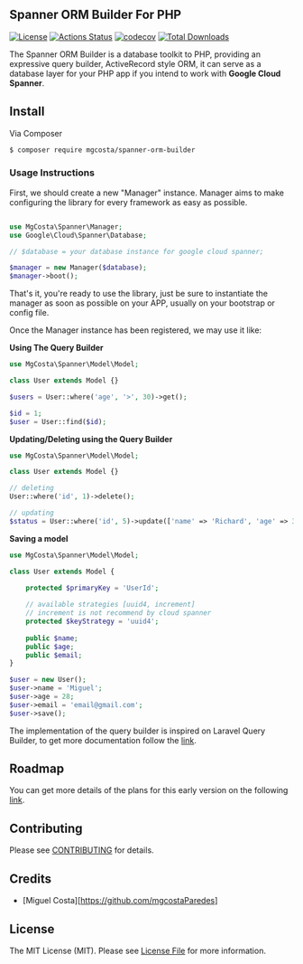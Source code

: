 ## Spanner ORM Builder For PHP

[![License](https://poser.pugx.org/mgcosta/spanner-orm-builder/license)](//packagist.org/packages/mgcosta/spanner-orm-builder)
[![Actions Status](https://github.com/mgcostaParedes/spanner-orm-builder/workflows/CI/badge.svg)](https://github.com/mgcostaParedes/spanner-orm-builder/actions)
[![codecov](https://codecov.io/gh/mgcostaParedes/spanner-orm-builder/branch/main/graph/badge.svg?token=OEUY7ZDTOP)](https://codecov.io/gh/mgcostaParedes/spanner-orm-builder)
[![Total Downloads](https://poser.pugx.org/mgcosta/spanner-orm-builder/downloads)](//packagist.org/packages/mgcosta/spanner-orm-builder)


The Spanner ORM Builder is a database toolkit to PHP, providing an expressive query builder, ActiveRecord style ORM, it can serve as a database layer for your PHP app if you intend to work with **Google Cloud Spanner**.

## Install

Via Composer

``` bash
$ composer require mgcosta/spanner-orm-builder
```

### Usage Instructions

First, we should create a new "Manager" instance. Manager aims to make configuring the library for every framework as easy as possible.

```PHP

use MgCosta\Spanner\Manager;
use Google\Cloud\Spanner\Database;

// $database = your database instance for google cloud spanner;

$manager = new Manager($database);
$manager->boot();

```

That's it, you're ready to use the library, just be sure to instantiate the manager as soon as possible on your APP, usually on your bootstrap or config file.

Once the Manager instance has been registered, we may use it like:

**Using The Query Builder**

```PHP
use MgCosta\Spanner\Model\Model;

class User extends Model {}

$users = User::where('age', '>', 30)->get();

$id = 1;
$user = User::find($id);

```

**Updating/Deleting using the Query Builder**

```PHP
use MgCosta\Spanner\Model\Model;

class User extends Model {}

// deleting
User::where('id', 1)->delete();

// updating
$status = User::where('id', 5)->update(['name' => 'Richard', 'age' => 30]);

```

**Saving a model**

```PHP
use MgCosta\Spanner\Model\Model;

class User extends Model {

    protected $primaryKey = 'UserId';
    
    // available strategies [uuid4, increment] 
    // increment is not recommend by cloud spanner
    protected $keyStrategy = 'uuid4';
    
    public $name;
    public $age;
    public $email;
}

$user = new User();
$user->name = 'Miguel';
$user->age = 28;
$user->email = 'email@gmail.com';
$user->save();

```

The implementation of the query builder is inspired on Laravel Query Builder, to get more documentation follow the [link](https://laravel.com/docs/master/queries).

## Roadmap

You can get more details of the plans for this early version on the following [link](https://github.com/mgcostaParedes/spanner-orm-builder/projects/1).

## Contributing

Please see [CONTRIBUTING](CONTRIBUTING.md) for details.


## Credits

- [Miguel Costa][https://github.com/mgcostaParedes]

## License

The MIT License (MIT). Please see [License File](LICENSE.md) for more information.

